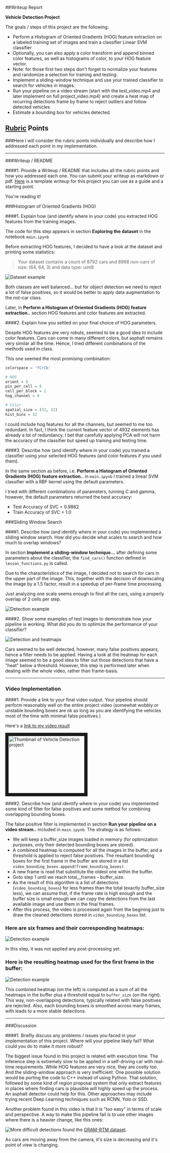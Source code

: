 ##Writeup Report


**Vehicle Detection Project**

The goals / steps of this project are the following:

* Perform a Histogram of Oriented Gradients (HOG) feature extraction on a labeled training set of images and train a classifier Linear SVM classifier
* Optionally, you can also apply a color transform and append binned color features, as well as histograms of color, to your HOG feature vector. 
* Note: for those first two steps don't forget to normalize your features and randomize a selection for training and testing.
* Implement a sliding-window technique and use your trained classifier to search for vehicles in images.
* Run your pipeline on a video stream (start with the test_video.mp4 and later implement on full project_video.mp4) and create a heat map of recurring detections frame by frame to reject outliers and follow detected vehicles.
* Estimate a bounding box for vehicles detected.


## [Rubric](https://review.udacity.com/#!/rubrics/513/view) Points
###Here I will consider the rubric points individually and describe how I addressed each point in my implementation.  

---
###Writeup / README

####1. Provide a Writeup / README that includes all the rubric points and how you addressed each one.  You can submit your writeup as markdown or pdf.  [Here](https://github.com/udacity/CarND-Vehicle-Detection/blob/master/writeup_template.md) is a template writeup for this project you can use as a guide and a starting point.  

You're reading it!

###Histogram of Oriented Gradients (HOG)

####1. Explain how (and identify where in your code) you extracted HOG features from the training images.

The code for this step appears in section **Exploring the dataset** in the notebook ``main.ipynb``

Before extracting HOG features, I decided to have a look at the dataset and printing some statistics:

> Your dataset contains a count of 8792  cars and 8968  non-cars
of size:  (64, 64, 3)  and data type: uint8

![Dataset example](./images4doc/example_dataset.png)

Both classes are well balanced... but for object detection we need to reject a lot of false positives, so it would be better to apply data augmentation to the not-car class.

Later, in **Perform a Histogram of Oriented Gradients (HOG) feature extraction..** section HOG features and color features are extracted.


####2. Explain how you settled on your final choice of HOG parameters.

Despite HOG features are very robuts, seemed to be a good idea to include color features. Cars can come in many different colors, but asphalt remains very similar all the time. Hence, I tried different combinations of the methods used in class.

This one seemed the most promising combination:

```python
colorspace = 'YCrCb'

# HOG
orient = 9
pix_per_cell = 8
cell_per_block = 2
hog_channel = 0 

# Color
spatial_size = (32, 32)
hist_bins = 32
```

I could include hog features for all the channels, but seemed to me too redundant. In fact, I think the current feature vector of 4932 elements has already a lot of redundancy. I bet that carefully applying PCA will not harm the accuracy of the classifier but speed up training and testing time.


####3. Describe how (and identify where in your code) you trained a classifier using your selected HOG features (and color features if you used them).

In the same section as before, i.e. **Perform a Histogram of Oriented Gradients (HOG) feature extraction..**  in ``main.ipynb`` I trained a linear SVM classifier with a RBF kernel using the default parameters.

I tried with different combinations of parameters, tunning C and gamma, however, the default parameters returned the best accuracy:

* Test Accuracy of SVC =  0.9862
* Train Accuracy of SVC =  1.0

###Sliding Window Search

####1. Describe how (and identify where in your code) you implemented a sliding window search.  How did you decide what scales to search and how much to overlap windows?

In section **Implement a sliding-window technique...** after defining some parameters about the classifier, the ``find_cars()`` function defined in ``lesson_functions.py`` is called. 

Due to the characteristics of the image, I decided not to search for cars in the upper part of the image. This, together with the decision of downscaling the image by a 1.5 factor, result in a speedup of per-frame time processing.

Just analyzing one scale seems enough to find all the cars, using a properly overlap of 2 cells per step.

![Detection example](./images4doc/example_detection.png)

####2. Show some examples of test images to demonstrate how your pipeline is working.  What did you do to optimize the performance of your classifier?

![Detection and heatmaps](./images4doc/detections_and_heatmaps.png)

Cars seemed to be well detected, however, many false positives appears, hence a filter needs to be applied. Having a look at the heatmap for each image seemed to be a good idea to filter out those detections that have a "heat" below a threshold. However, this step is performed later when dealing with the whole video, rather than frame-basis.

---

### Video Implementation

####1. Provide a link to your final video output.  Your pipeline should perform reasonably well on the entire project video (somewhat wobbly or unstable bounding boxes are ok as long as you are identifying the vehicles most of the time with minimal false positives.)

Here's a [link to my video result](https://youtu.be/qO3UqXdmoL0)


<a href="http://www.youtube.com/watch?feature=player_embedded&v=qO3UqXdmoL0
" target="_blank"><img src="http://img.youtube.com/vi/qO3UqXdmoL0/0.jpg" 
alt="Thumbnail of Vehicle Detection project" width="240" height="180" border="10" /></a>



####2. Describe how (and identify where in your code) you implemented some kind of filter for false positives and some method for combining overlapping bounding boxes.

The false positive filter is implemented in section **Run your pipeline on a video stream..** included in ``main.ipynb``. The strategy is as follows:

* We will keep a buffer_size images loaded in memory (for optimization purposes, only their detected bounding boxes are stored).
* A combined heatmap is computed for all the images in the buffer, and a threshold is applied to reject false positives. The resultant bounding boxes for the first frame in the buffer are stored in a list ``video_bounding_boxes.append(frame_bounding_boxes)``
* A new frame is read that substitute the oldest one within the buffer.
* Goto step 1 until we reach total__frames - buffer_size.
* As the result of this algorithm is a list of detections (``video_bounding_boxes``) for less frames than the total (exactly buffer_size less), we can assume that, if the frame rate is high enough and the buffer size is small enough we can copy the detections from the last available image and use them in the final frames.
* After this process, the video is processed again from the begining just to draw the cleaned detections stored in ``video_bounding_boxes`` list.


### Here are six frames and their corresponding heatmaps:
![Detection example](./images4doc/detections_and_heatmaps.png)

In this step, it was not applied any post-processing yet.

### Here is the resulting heatmap used for the first frame in the buffer:
![Detection example](./images4doc/combined_threshold.png)

This combined heatmap (on the left) is computed as a sum of all the heatmaps in the buffer plus a threshold equal to ``buffer_size`` (on the right). This way, non-overlapping detections, typically related with false positives are rejected. Also, each bounding boxes is smoothed across many frames, with leads to a more stable detections.


---

###Discussion

####1. Briefly discuss any problems / issues you faced in your implementation of this project.  Where will your pipeline likely fail?  What could you do to make it more robust?

The biggest issue found in this project is related with execution time. The inference step is extremely slow to be applied in a self-driving car with real-time requirements. While HOG features are very nice, they are costly too. And the sliding-window approach is very inefficient. One possible solution would be porting the code to C++ instead of using Python. That solution, followed by some kind of region proposal system that only extract features in places where finding cars is plausible will highly speed up the process. An asphalt detector could help for this. Other approaches may include trying recent Deep Learning techniques such as RCNN, Yolo or SSD.

Another problem found in this video is that it is "too easy" in terms of scale and perspective. A way to make this pipeline fail is to use other images where there is a heavier change, like this ones:

![More difficult detections](http://agamenon.tsc.uah.es/Personales/rlopez/data/rtm/gram-rtm-examples.jpg)
found the [GRAM-RTM dataset](http://agamenon.tsc.uah.es/Personales/rlopez/data/rtm/).

As cars are moving away from the camera, it's size is decreasing and it's point of view is changing.